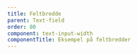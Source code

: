 ```yaml
---
title: Feltbredde
parent: Text-field
order: 80
component: text-input-width
componentTitle: Eksempel på feltbredder
---
```

